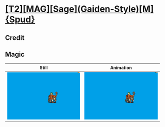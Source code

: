 # [\[T2\]\[MAG\]\[Sage\]\(Gaiden-Style\)\[M\]{Spud}](../)

## Credit


	
## Magic

| Still | Animation |
| :---: | :-------: |
| ![Magic still](./Magic_000.png) | ![Magic animation](./Magic.gif) |
